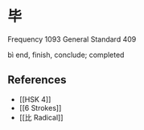 # 毕
Frequency 1093
General Standard 409

bì
end, finish, conclude; completed

## References
- [[HSK 4]]
- [[6 Strokes]]
- [[比 Radical]]
